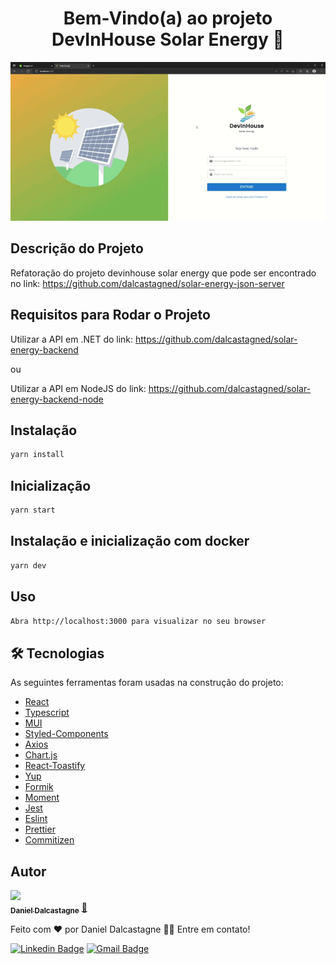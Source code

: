 <h1 align="center">Bem-Vindo(a) ao projeto DevInHouse Solar Energy 👋</h1>

<p align="center">
    <img src='https://github.com/dalcastagned/solar-energy-frontend/blob/main/preview.gif'>
</p>

## Descrição do Projeto

<p align="left">Refatoração do projeto devinhouse solar energy que pode ser encontrado no link: <a href="https://github.com/dalcastagned/solar-energy-json-server">https://github.com/dalcastagned/solar-energy-json-server</a>
</p>

## Requisitos para Rodar o Projeto

<p align="left">Utilizar a API em .NET do link: <a href="https://github.com/dalcastagned/solar-energy-backend">https://github.com/dalcastagned/solar-energy-backend</a> </p>
<p align="left">ou</a> </p>
<p align="left">Utilizar a API em NodeJS do link: <a href="https://github.com/dalcastagned/solar-energy-backend-node">https://github.com/dalcastagned/solar-energy-backend-node</a> </p>

## Instalação

```sh
yarn install
```

## Inicialização

```sh
yarn start
```

## Instalação e inicialização com docker

```sh
yarn dev
```

## Uso

```sh
Abra http://localhost:3000 para visualizar no seu browser
```

## 🛠 Tecnologias

As seguintes ferramentas foram usadas na construção do projeto:

- [React](https://pt-br.reactjs.org/)
- [Typescript](https://www.typescriptlang.org/)
- [MUI](https://mui.com/pt/)
- [Styled-Components](https://styled-components.com/)
- [Axios](https://axios-http.com/docs/intro)
- [Chart.js](https://www.chartjs.org/)
- [React-Toastify](https://fkhadra.github.io/react-toastify/introduction)
- [Yup](https://github.com/jquense/yup)
- [Formik](https://formik.org/)
- [Moment](https://momentjs.com/)
- [Jest](https://jestjs.io/pt-BR/)
- [Eslint](https://eslint.org/)
- [Prettier](https://prettier.io/)
- [Commitizen](https://github.com/commitizen/cz-cli)

## Autor

<a href="https://github.com/dalcastagned">
 <img src="https://avatars.githubusercontent.com/u/65626347?v=4" width="100px;"/>
 <br />
 <sub><b>Daniel Dalcastagne</b></sub></a> <a href="https://github.com/dalcastagned">🚀</a>

Feito com ❤️ por Daniel Dalcastagne 👋🏽 Entre em contato!

[![Linkedin Badge](https://img.shields.io/badge/-LINKEDIN-blue?style=flat-square&logo=Linkedin&logoColor=white&link=https://www.linkedin.com/in/daniel-dalcastagne-4baa00179/)](https://www.linkedin.com/in/daniel-dalcastagne-4baa00179/)
[![Gmail Badge](https://img.shields.io/badge/-EMAIL-c14438?style=flat-square&logo=Gmail&logoColor=white&link=mailto:contato@danieldalcastagne.com)](mailto:contato@danieldalcastagne.com)
